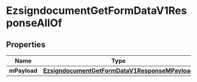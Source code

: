 

# EzsigndocumentGetFormDataV1ResponseAllOf


## Properties

Name | Type | Description | Notes
------------ | ------------- | ------------- | -------------
**mPayload** | [**EzsigndocumentGetFormDataV1ResponseMPayload**](EzsigndocumentGetFormDataV1ResponseMPayload.md) |  | 




